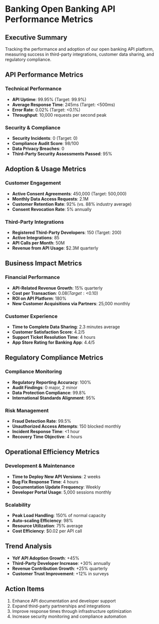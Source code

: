 # Banking Open Banking API Performance Metrics

## Executive Summary
Tracking the performance and adoption of our open banking API platform, measuring success in third-party integrations, customer data sharing, and regulatory compliance.

## API Performance Metrics

### Technical Performance
- **API Uptime**: 99.95% (Target: 99.9%)
- **Average Response Time**: 245ms (Target: <500ms)
- **Error Rate**: 0.02% (Target: <0.1%)
- **Throughput**: 10,000 requests per second peak

### Security & Compliance
- **Security Incidents**: 0 (Target: 0)
- **Compliance Audit Score**: 98/100
- **Data Privacy Breaches**: 0
- **Third-Party Security Assessments Passed**: 95%

## Adoption & Usage Metrics

### Customer Engagement
- **Active Consent Agreements**: 450,000 (Target: 500,000)
- **Monthly Data Access Requests**: 2.1M
- **Customer Retention Rate**: 92% (vs. 88% industry average)
- **Consent Revocation Rate**: 5% annually

### Third-Party Integrations
- **Registered Third-Party Developers**: 150 (Target: 200)
- **Active Integrations**: 85
- **API Calls per Month**: 50M
- **Revenue from API Usage**: $2.3M quarterly

## Business Impact Metrics

### Financial Performance
- **API-Related Revenue Growth**: 15% quarterly
- **Cost per Transaction**: $0.08 (Target: <$0.10)
- **ROI on API Platform**: 180%
- **New Customer Acquisitions via Partners**: 25,000 monthly

### Customer Experience
- **Time to Complete Data Sharing**: 2.3 minutes average
- **Customer Satisfaction Score**: 4.2/5
- **Support Ticket Resolution Time**: 4 hours
- **App Store Rating for Banking App**: 4.4/5

## Regulatory Compliance Metrics

### Compliance Monitoring
- **Regulatory Reporting Accuracy**: 100%
- **Audit Findings**: 0 major, 2 minor
- **Data Protection Compliance**: 99.8%
- **International Standards Alignment**: 95%

### Risk Management
- **Fraud Detection Rate**: 99.5%
- **Unauthorized Access Attempts**: 150 blocked monthly
- **Incident Response Time**: <1 hour
- **Recovery Time Objective**: 4 hours

## Operational Efficiency Metrics

### Development & Maintenance
- **Time to Deploy New API Versions**: 2 weeks
- **Bug Fix Response Time**: 4 hours
- **Documentation Update Frequency**: Weekly
- **Developer Portal Usage**: 5,000 sessions monthly

### Scalability
- **Peak Load Handling**: 150% of normal capacity
- **Auto-scaling Efficiency**: 98%
- **Resource Utilization**: 75% average
- **Cost Efficiency**: $0.02 per API call

## Trend Analysis
- **YoY API Adoption Growth**: +45%
- **Third-Party Developer Increase**: +30% annually
- **Revenue Contribution Growth**: +25% quarterly
- **Customer Trust Improvement**: +12% in surveys

## Action Items
1. Enhance API documentation and developer support
2. Expand third-party partnerships and integrations
3. Improve response times through infrastructure optimization
4. Increase security monitoring and compliance automation